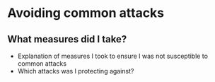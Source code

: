 # Avoiding common attacks

## What measures did I take?

 - Explanation of measures I took to ensure I was not susceptible to common attacks
 - Which attacks was I protecting against?